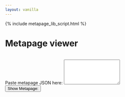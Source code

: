 ```yaml
---
layout: vanilla
---
```


<head>
<script src="{{site.baseurl}}{{site.data.urls.axios_path}}"></script>
<script src="{{site.baseurl}}{{site.data.urls.jquery_path}}"></script>
<link rel="stylesheet" href="{{site.baseurl}}{{site.data.urls.bootstrap_path}}">

{% include metapage_lib_script.html %}

<style>
	.vertical {
		display: flex;
		flex-direction: column;
	}
</style>



</head>

<body>

<h1>Metapage viewer</h1>
<br/>

<div class="form-group">
  <label for="metapagejson">Paste metapage JSON here:</label>
  <textarea class="form-control" rows="5" id="metapagejson"></textarea>
</div>

<div class="panel panel-default">
  <div class="panel-heading">
  <input class="btn btn-default" id="showMetapageButton" type="button" value="Show Metapage:">
    <!-- <h3 class="panel-title">Metapage:</h3> -->
  </div>
  <div class="vertical" id="metapage"></div>
  </div>
</div>

</body>

<script src="index.js"></script>
